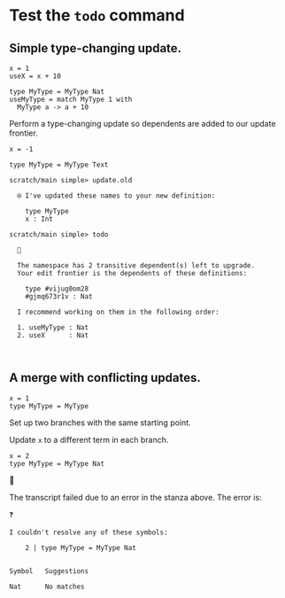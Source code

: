 # Test the `todo` command

## Simple type-changing update.

```unison
x = 1
useX = x + 10

type MyType = MyType Nat
useMyType = match MyType 1 with
  MyType a -> a + 10
```

Perform a type-changing update so dependents are added to our update frontier.

```unison
x = -1

type MyType = MyType Text
```

```ucm
scratch/main simple> update.old

  ⍟ I've updated these names to your new definition:

    type MyType
    x : Int

scratch/main simple> todo

  🚧

  The namespace has 2 transitive dependent(s) left to upgrade.
  Your edit frontier is the dependents of these definitions:

    type #vijug0om28
    #gjmq673r1v : Nat

  I recommend working on them in the following order:

  1. useMyType : Nat
  2. useX      : Nat



```
## A merge with conflicting updates.

```unison
x = 1
type MyType = MyType
```

Set up two branches with the same starting point.

Update `x` to a different term in each branch.

```unison
x = 2
type MyType = MyType Nat
```



🛑

The transcript failed due to an error in the stanza above. The error is:



    ❓

    I couldn't resolve any of these symbols:

        2 | type MyType = MyType Nat


    Symbol   Suggestions

    Nat      No matches


